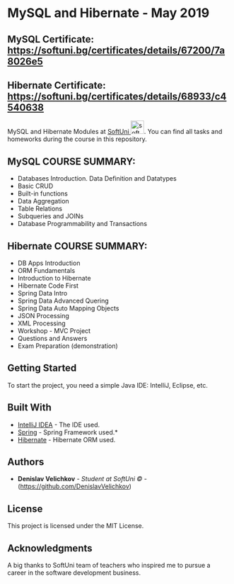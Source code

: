 # MySQL and Hibernate - May 2019

## MySQL Certificate: https://softuni.bg/certificates/details/67200/7a8026e5
## Hibernate Certificate: https://softuni.bg/certificates/details/68933/c4540638

<p text-align="center">MySQL and Hibernate Modules at 
<a href="https://www.softuni.bg">SoftUni <img src="http://grozdarska.net/wp-content/uploads/2015/01/SoftUni-Logo-300x300.png" width="30" alt="software-university"></a>. You can find all tasks and homeworks during the course in this repository.</p>

## MySQL COURSE SUMMARY:

* Databases Introduction. Data Definition and Datatypes
* Basic CRUD
* Built-in functions
* Data Aggregation
* Table Relations
* Subqueries and JOINs
* Database Programmability and Transactions

## Hibernate COURSE SUMMARY:

* DB Apps Introduction
* ORM Fundamentals
* Introduction to Hibernate
* Hibernate Code First
* Spring Data Intro
* Spring Data Advanced Quering
* Spring Data Auto Mapping Objects
* JSON Processing
* XML Processing
* Workshop - MVC Project
* Questions and Answers
* Exam Preparation (demonstration)

## Getting Started

To start the project, you need a simple Java IDE: IntelliJ, Eclipse, etc.

## Built With

* [IntelliJ IDEA](https://www.jetbrains.com/idea/) - The IDE used.
* [Spring](https://spring.io/) - Spring Framework used.* 
* [Hibernate](https://www.jetbrains.com/idea/) - Hibernate ORM used.

## Authors

* **Denislav Velichkov** - *Student at SoftUni ©* - (https://github.com/DenislavVelichkov)

## License

This project is licensed under the MIT License.

## Acknowledgments

A big thanks to SoftUni team of teachers who inspired me to pursue a career in the software development business.
